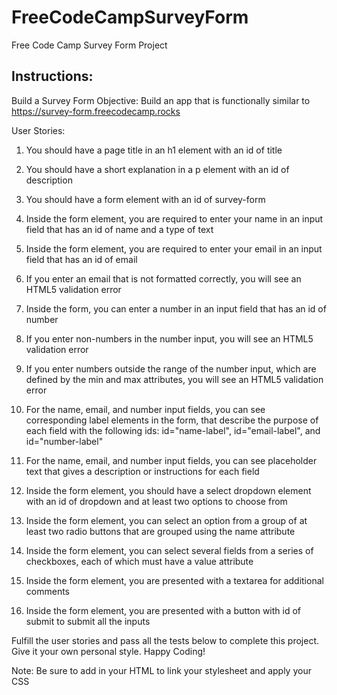 # FreeCodeCampSurveyForm
Free Code Camp Survey Form Project

## Instructions:

Build a Survey Form
Objective: Build an app that is functionally similar to https://survey-form.freecodecamp.rocks

User Stories:

1. You should have a page title in an h1 element with an id of title

2. You should have a short explanation in a p element with an id of description

3. You should have a form element with an id of survey-form

4. Inside the form element, you are required to enter your name in an input field that has an id of name and a type of text

5. Inside the form element, you are required to enter your email in an input field that has an id of email

6. If you enter an email that is not formatted correctly, you will see an HTML5 validation error

7. Inside the form, you can enter a number in an input field that has an id of number

8. If you enter non-numbers in the number input, you will see an HTML5 validation error

9. If you enter numbers outside the range of the number input, which are defined by the min and max attributes, you will see an HTML5 validation error

10. For the name, email, and number input fields, you can see corresponding label elements in the form, that describe the purpose of each field with the following ids: id="name-label", id="email-label", and id="number-label"

11. For the name, email, and number input fields, you can see placeholder text that gives a description or instructions for each field

12. Inside the form element, you should have a select dropdown element with an id of dropdown and at least two options to choose from

13. Inside the form element, you can select an option from a group of at least two radio buttons that are grouped using the name attribute

14. Inside the form element, you can select several fields from a series of checkboxes, each of which must have a value attribute

15. Inside the form element, you are presented with a textarea for additional comments

16. Inside the form element, you are presented with a button with id of submit to submit all the inputs

Fulfill the user stories and pass all the tests below to complete this project. Give it your own personal style. Happy Coding!

Note: Be sure to add <link rel="stylesheet" href="styles.css"> in your HTML to link your stylesheet and apply your CSS
